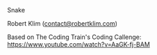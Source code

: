 Snake

Robert Klim (contact@robertklim.com)

Based on The Coding Train's Coding Callenge: https://www.youtube.com/watch?v=AaGK-fj-BAM


